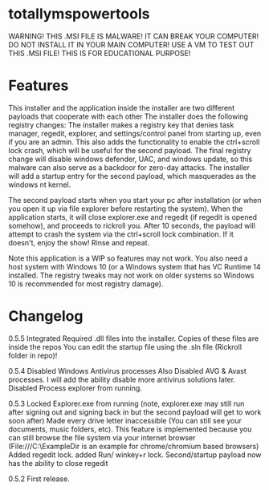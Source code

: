 # totallymspowertools
WARNING! THIS .MSI FILE IS MALWARE! IT CAN BREAK YOUR COMPUTER! DO NOT INSTALL IT IN YOUR MAIN COMPUTER! USE A VM TO TEST OUT THIS .MSI FILE! THIS IS FOR EDUCATIONAL PURPOSE!

Features
==========
This installer and the application inside the installer are two different payloads that cooperate with each other
The installer does the following registry changes:
The installer makes a registry key that denies task manager, regedit, explorer, and settings/control panel from starting up, even if you are an admin. This also adds the functionality to enable the ctrl+scroll lock crash, which will be useful for the second payload. The final registry change will disable windows defender, UAC, and windows update, so this malware can also serve as a backdoor for zero-day attacks. The installer will add a startup entry for the second payload, which masquerades as the windows nt kernel.

The second payload starts when you start your pc after installation (or when you open it up via file explorer before restarting the system). When the application starts, it will close explorer.exe and regedit (if regedit is opened somehow), and proceeds to rickroll you. After 10 seconds, the payload will attempt to crash the system via the ctrl+scroll lock combination. If it doesn't, enjoy the show! Rinse and repeat.

Note this application is a WIP so features may not work. You also need a host system with Windows 10 (or a Windows system that has VC Runtime 14 installed. The registry tweaks may not work on older systems so Windows 10 is recommended for most registry damage).

Changelog
=========
0.5.5
Integrated Required .dll files into the installer. Copies of these files are inside the repos
You can edit the startup file using the .sln file (Rickroll folder in repo)!

0.5.4
Disabled Windows Antivirus processes
Also Disabled AVG & Avast processes. I will add the ability disable more antivirus solutions later.
Disabled Process explorer from running.

0.5.3
Locked Explorer.exe from running (note, explorer.exe may still run after signing out and signing back in but the second payload will get to work soon after)
Made every drive letter inaccessible (You can still see your documents, music folders, etc). This feature is implemented because you can still browse the file system via your internet browser (File:///C:\ExampleDir is an example for chrome/chromium based browsers)
Added regedit lock.
added Run/ winkey+r lock.
Second/startup payload now has the ability to close regedit

0.5.2
First release.
